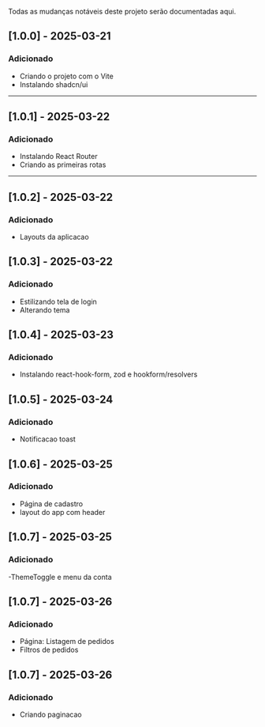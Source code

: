 Todas as mudanças notáveis deste projeto serão documentadas aqui.

## [1.0.0] - 2025-03-21

### Adicionado

- Criando o projeto com o Vite
- Instalando shadcn/ui

---

## [1.0.1] - 2025-03-22

### Adicionado

- Instalando React Router
- Criando as primeiras rotas

---

## [1.0.2] - 2025-03-22

### Adicionado

- Layouts da aplicacao

## [1.0.3] - 2025-03-22

### Adicionado

- Estilizando tela de login
- Alterando tema

## [1.0.4] - 2025-03-23

### Adicionado

- Instalando react-hook-form, zod e hookform/resolvers

## [1.0.5] - 2025-03-24

### Adicionado

- Notificacao toast

## [1.0.6] - 2025-03-25

### Adicionado

- Página de cadastro
- layout do app com header

## [1.0.7] - 2025-03-25

### Adicionado

-ThemeToggle e menu da conta

## [1.0.7] - 2025-03-26

### Adicionado

- Página: Listagem de pedidos
- Filtros de pedidos

## [1.0.7] - 2025-03-26

### Adicionado

- Criando paginacao
